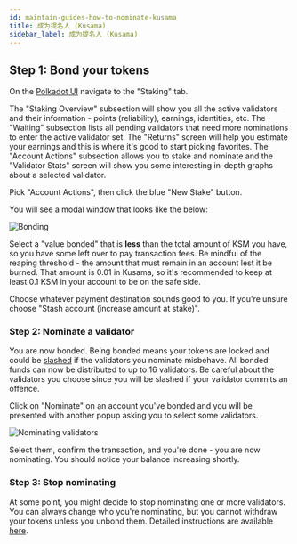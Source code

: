 ```yaml
---
id: maintain-guides-how-to-nominate-kusama
title: 成为提名人 (Kusama)
sidebar_label: 成为提名人 (Kusama)
---
```


## Step 1: Bond your tokens

On the [Polkadot UI](https://polkadot.js.org/apps) navigate to the "Staking" tab.

The "Staking Overview" subsection will show you all the active validators and their information - points (reliability), earnings, identities, etc. The "Waiting" subsection lists all pending validators that need more nominations to enter the active validator set. The "Returns" screen will help you estimate your earnings and this is where it's good to start picking favorites. The "Account Actions" subsection allows you to stake and nominate and the "Validator Stats" screen will show you some interesting in-depth graphs about a selected validator.

Pick "Account Actions", then click the blue "New Stake" button.

You will see a modal window that looks like the below:

![Bonding](/img/NPoS/nominate2.png)

Select a "value bonded" that is **less** than the total amount of KSM you have, so you have some left over to pay transaction fees. Be mindful of the reaping threshold - the amount that must remain in an account lest it be burned. That amount is 0.01 in Kusama, so it's recommended to keep at least 0.1 KSM in your account to be on the safe side.

Choose whatever payment destination sounds good to you. If you're unsure choose "Stash account (increase amount at stake)".

### Step 2: Nominate a validator

You are now bonded. Being bonded means your tokens are locked and could be [slashed](learn-staking#slashing) if the validators you nominate misbehave. All bonded funds can now be distributed to up to 16 validators. Be careful about the validators you choose since you will be slashed if your validator commits an offence.

Click on "Nominate" on an account you've bonded and you will be presented with another popup asking you to select some validators.

![Nominating validators](/img/NPoS/nominate.png)

Select them, confirm the transaction, and you're done - you are now nominating. You should notice your balance increasing shortly.

### Step 3: Stop nominating

At some point, you might decide to stop nominating one or more validators. You can always change who you're nominating, but you cannot withdraw your tokens unless you unbond them. Detailed instructions are available [here](maintain-guides-how-to-unbond).
